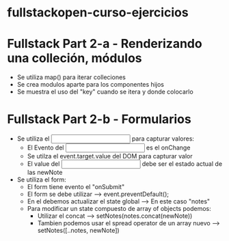 # fullstackopen-curso-ejercicios

# Fullstack Part 2-a - Renderizando una colleción, módulos

- Se utiliza map() para iterar colleciones
- Se crea modulos aparte para los componentes hijos
- Se muestra el uso del "key" cuando se itera y donde colocarlo

# Fullstack Part 2-b - Formularios

- Se utiliza el <input/> para capturar valores:
    - El Evento del  <input/> es el onChange
    - Se utilza el event.target.value del DOM para capturar valor
    - El value del  <input/> debe ser el estado actual de las newNote
- Se utiliza el form:
    - El form tiene evento el "onSubmit"
    - El form se debe utilizar --> event.preventDefault();
    - En el debemos actualizar el state global -->  En este caso "notes"
    - Para modificar un state compuesto de array of objects podemos:
        - Utilizar el concat --> setNotes(notes.concat(newNote))
        - Tambien podemos usar el spread operator de un array nuevo -->  setNotes([..notes, newNote])
